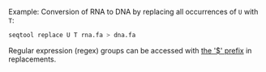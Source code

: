 Example: Conversion of RNA to DNA by replacing all occurrences of `U` with `T`:

```bash
seqtool replace U T rna.fa > dna.fa
```

Regular expression (regex) groups can be accessed with
[the '$' prefix](https://doc.rust-lang.org/regex/regex/index.html#example-replacement-with-named-capture-groups)
in replacements.
